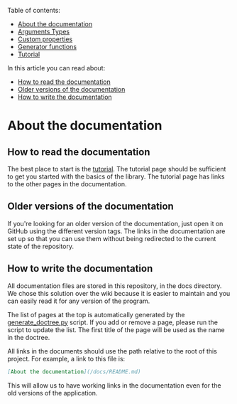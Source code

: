 <!-- doctree start -->
Table of contents:
- [About the documentation](/docs/README.md)
- [Arguments Types](/docs/arguments_types.md)
- [Custom properties](/docs/custom_properties.md)
- [Generator functions](/docs/generator_functions.md)
- [Tutorial](/docs/tutorial.md)

In this article you can read about:
- [How to read the documentation](#how-to-read-the-documentation)
- [Older versions of the documentation](#older-versions-of-the-documentation)
- [How to write the documentation](#how-to-write-the-documentation)
<!-- doctree end -->

# About the documentation
## How to read the documentation
The best place to start is the [tutorial](/docs/tutorial.md). The tutorial page should be sufficient to get you started with the basics of the library. The tutorial page has links to the other pages in the documentation.

## Older versions of the documentation
If you're looking for an older version of the documentation, just open it on GitHub using the different version tags. The links in the documentation are set up so that you can use them without being redirected to the current state of the repository.

## How to write the documentation
All documentation files are stored in this repository, in the docs directory. We chose this solution over the wiki because it is easier to maintain and you can easily read it for any version of the program.

The list of pages at the top is automatically generated by the [generate_doctree.py](/generate_doctree.py) script. If you add or remove a page, please run the script to update the list. The first title of the page will be used as the name in the doctree.

All links in the documents should use the path relative to the root of this project. For example, a link to this file is:
```md
[About the documentation](/docs/README.md)
```
This will allow us to have working links in the documentation even for the old versions of the application.

